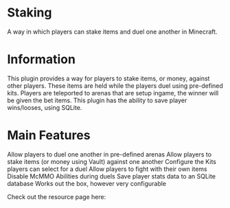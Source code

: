 # Staking
A way in which players can stake items and duel one another in Minecraft. 

# Information
This plugin provides a way for players to stake items, or money, against other players. These items are held while the players duel using pre-defined kits. Players are teleported to arenas that are setup ingame, the winner will be given the bet items. This plugin has the ability to save player wins/looses, using SQLite.

# Main Features
Allow players to duel one another in pre-defined arenas
Allow players to stake items (or money using Vault) against one another
Configure the Kits players can select for a duel
Allow players to fight with their own items
Disable McMMO Abilities during duels
Save player stats data to an SQLite database
Works out the box, however very configurable

Check out the resource page here:
